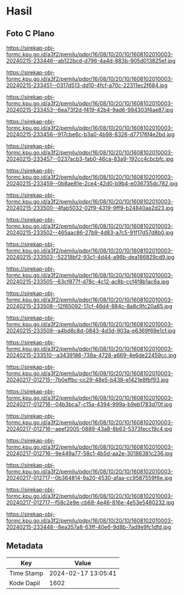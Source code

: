 # Hasil

## Foto C Plano

https://sirekap-obj-formc.kpu.go.id/a3f2/pemilu/pdpr/16/08/10/20/10/1608102010003-20240215-233446--ab122bcd-d796-4a4d-883b-905d013825ef.jpg

https://sirekap-obj-formc.kpu.go.id/a3f2/pemilu/pdpr/16/08/10/20/10/1608102010003-20240215-233451--0317d513-dd10-4fcf-a70c-22311ec2f684.jpg

https://sirekap-obj-formc.kpu.go.id/a3f2/pemilu/pdpr/16/08/10/20/10/1608102010003-20240215-233453--6ea73f2d-f419-42b4-9ad6-984303f4ae87.jpg

https://sirekap-obj-formc.kpu.go.id/a3f2/pemilu/pdpr/16/08/10/20/10/1608102010003-20240215-233456--917cbe6c-b3a0-4b98-8326-d77176f4e2bd.jpg

https://sirekap-obj-formc.kpu.go.id/a3f2/pemilu/pdpr/16/08/10/20/10/1608102010003-20240215-233457--0237acb3-fab0-46ca-83a9-192cc4cbcbfc.jpg

https://sirekap-obj-formc.kpu.go.id/a3f2/pemilu/pdpr/16/08/10/20/10/1608102010003-20240215-233459--0b8ae81e-2ce4-42d0-b9b4-e036735dc782.jpg

https://sirekap-obj-formc.kpu.go.id/a3f2/pemilu/pdpr/16/08/10/20/10/1608102010003-20240215-233500--4fab5032-02f9-4319-9ff9-b24840aa2d23.jpg

https://sirekap-obj-formc.kpu.go.id/a3f2/pemilu/pdpr/16/08/10/20/10/1608102010003-20240215-233502--465aac86-27b9-4d83-a7c5-91f17d57d8b0.jpg

https://sirekap-obj-formc.kpu.go.id/a3f2/pemilu/pdpr/16/08/10/20/10/1608102010003-20240215-233503--52218bf2-93c1-4d44-a96b-dea186829cd9.jpg

https://sirekap-obj-formc.kpu.go.id/a3f2/pemilu/pdpr/16/08/10/20/10/1608102010003-20240215-233505--63cf877f-d78c-4c12-ac8b-ccf4f8b1ac6a.jpg

https://sirekap-obj-formc.kpu.go.id/a3f2/pemilu/pdpr/16/08/10/20/10/1608102010003-20240215-233508--12f65092-17cf-46d4-884c-8a8c9fc20a65.jpg

https://sirekap-obj-formc.kpu.go.id/a3f2/pemilu/pdpr/16/08/10/20/10/1608102010003-20240215-233509--a4bd8c8d-0843-4d3d-903a-e6369f69e1cf.jpg

https://sirekap-obj-formc.kpu.go.id/a3f2/pemilu/pdpr/16/08/10/20/10/1608102010003-20240215-233510--a3439186-738a-4728-a669-4e6de22459cc.jpg

https://sirekap-obj-formc.kpu.go.id/a3f2/pemilu/pdpr/16/08/10/20/10/1608102010003-20240217-012715--7b0effbc-cc29-48e5-b438-e1421e8fbf93.jpg

https://sirekap-obj-formc.kpu.go.id/a3f2/pemilu/pdpr/16/08/10/20/10/1608102010003-20240217-012716--04b3bca7-c15a-4394-999a-b9eb1783d70f.jpg

https://sirekap-obj-formc.kpu.go.id/a3f2/pemilu/pdpr/16/08/10/20/10/1608102010003-20240217-012716--aeef2005-0889-43a8-8b63-5373fecc19c4.jpg

https://sirekap-obj-formc.kpu.go.id/a3f2/pemilu/pdpr/16/08/10/20/10/1608102010003-20240217-012716--9e449a77-58c1-4b5d-aa2e-30186381c236.jpg

https://sirekap-obj-formc.kpu.go.id/a3f2/pemilu/pdpr/16/08/10/20/10/1608102010003-20240217-012717--0b364814-9a20-4530-afaa-cc9587559f6e.jpg

https://sirekap-obj-formc.kpu.go.id/a3f2/pemilu/pdpr/16/08/10/20/10/1608102010003-20240217-012717--f58c2e9e-cb68-4e46-816e-4e53e5480232.jpg

https://sirekap-obj-formc.kpu.go.id/a3f2/pemilu/pdpr/16/08/10/20/10/1608102010003-20240215-233448--8ea357a8-63ff-40e6-9d8b-7ad9e9fc1dfd.jpg


## Metadata

| Key        | Value               |
| ---------- | ------------------- |
| Time Stamp | 2024-02-17 13:05:41 |
| Kode Dapil | 1602                |



